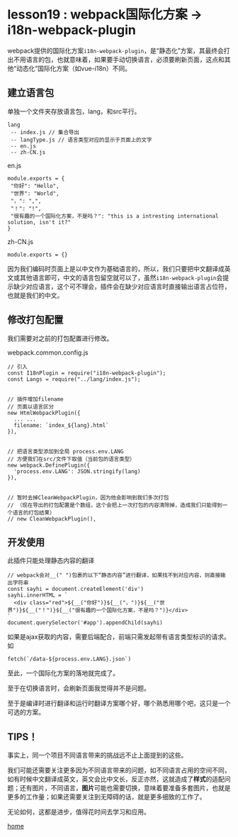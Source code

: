 # lesson19 : webpack国际化方案 -> i18n-webpack-plugin

webpack提供的国际化方案`i18n-webpack-plugin`，是“静态化”方案，其最终会打出不用语言的包，也就意味着，如果要手动切换语言，必须要刷新页面，这点和其他“动态化”国际化方案（如vue-i18n）不同。

## 建立语言包

单独一个文件夹存放语言包，lang，和src平行。

```
lang
 -- index.js // 集合导出
 -- langType.js // 语言类型对应的显示于页面上的文字
 -- en.js
 -- zh-CN.js
```

 en.js
 ```
 module.exports = {
  "你好": "Hello",
  "世界": "World",
  "，": ",",
  "！": "!",
  "很有趣的一个国际化方案，不是吗？": "this is a intresting international solution, isn't it?"
}
 ```

 zh-CN.js
 ```
 module.exports = {}
 ```

 因为我们编码时页面上是以中文作为基础语言的，所以，我们只要把中文翻译成英文或其他语言即可，中文的语言包留空就可以了，虽然`i18n-webpack-plugin`会提示缺少对应语言，这个可不理会，插件会在缺少对应语言时直接输出语言占位符，也就是我们的中文。

## 修改打包配置

我们需要对之前的打包配置进行修改。

webpack.common.config.js
```
// 引入
const I18nPlugin = require("i18n-webpack-plugin");
const Langs = require("../lang/index.js");


// 插件增加filename
// 页面以语言区分
new HtmlWebpackPlugin({
  ... ...
  filename: `index_${lang}.html`
}),


// 把语言类型添加到全局 process.env.LANG
// 方便我们在src/文件下取值（当前包的语言类型）
new webpack.DefinePlugin({
  'process.env.LANG': JSON.stringify(lang)
}),


// 暂时去掉CleanWebpackPlugin，因为他会影响到我们多次打包
// （现在导出的打包配置是个数组，这个会把上一次打包的内容清除掉，造成我们只能得到一个语言的打包结果）
// new CleanWebpackPlugin(),
```

## 开发使用

此插件只能处理静态内容的翻译
```
// webpack会对__(" ")包裹的以下“静态内容”进行翻译，如果找不到对应内容，则直接输出字符串
const sayhi = document.createElement('div')
sayhi.innerHTML = `
  <div class="red">${__("你好")}${__("，")}${__("世界")}${__("！")}${__("很有趣的一个国际化方案，不是吗？")}</div>
`
document.querySelector('#app').appendChild(sayhi)
```

如果是ajax获取的内容，需要后端配合，前端只需发起带有语言类型标识的请求。如
```
fetch(`/data-${process.env.LANG}.json`)
```

至此，一个国际化方案的落地就完成了。

至于在切换语言时，会刷新页面我觉得并不是问题。

至于是编译时进行翻译和运行时翻译方案哪个好，哪个熟悉用哪个吧，这只是一个可选的方案。

## TIPS！

事实上，同一个项目不同语言带来的挑战远不止上面提到的这些。

我们可能还需要关注更多因为不同语言带来的问题，如不同语言占用的空间不同，如有时候中文翻译成英文，英文会比中文长，反正亦然，这就造成了**样式**的适配问题；还有图片，不同语言，**图片**可能也需要切换，意味着要准备多套图片，也就是更多的工作量；如果还需要关注到无障碍的话，就是更多细致的工作了。

无论如何，这都是进步，值得花时间去学习和应用。

[home](https://github.com/biggerV/webpack4-lesson)